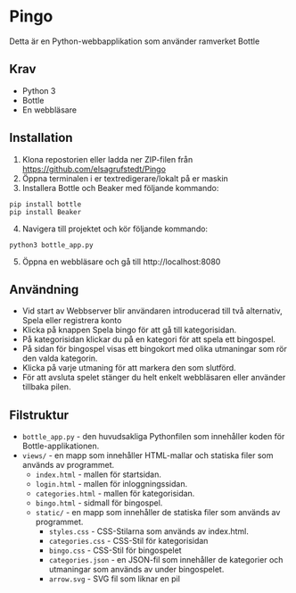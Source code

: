 # Pingo
Detta är en Python-webbapplikation som använder ramverket Bottle

## Krav
* Python 3
* Bottle
* En webbläsare

## Installation
1. Klona repostorien eller ladda ner ZIP-filen från https://github.com/elsagrufstedt/Pingo
2. Öppna terminalen i er textredigerare/lokalt på er maskin
3. Installera Bottle och Beaker med följande kommando:
```
pip install bottle
pip install Beaker
```
4. Navigera till projektet och kör följande kommando:
```
python3 bottle_app.py
```
5. Öppna en webbläsare och gå till http://localhost:8080

## Användning
* Vid start av Webbserver blir användaren introducerad till två alternativ, Spela eller registrera konto
* Klicka på knappen Spela bingo för att gå till kategorisidan.
* På kategorisidan klickar du på en kategori för att spela ett bingospel.
* På sidan för bingospel visas ett bingokort med olika utmaningar som rör den valda kategorin.
* Klicka på varje utmaning för att markera den som slutförd.
* För att avsluta spelet stänger du helt enkelt webbläsaren eller använder tillbaka pilen.

## Filstruktur
* `bottle_app.py` - den huvudsakliga Pythonfilen som innehåller koden för Bottle-applikationen.
* `views/` - en mapp som innehåller HTML-mallar och statiska filer som används av programmet.
    * `index.html` - mallen för startsidan.
    * `login.html` - mallen för inloggningssidan.
    * `categories.html` - mallen för kategorisidan.
    * `bingo.html` - sidmall för bingospel.
    * `static/` - en mapp som innehåller de statiska filer som används av programmet.
        * `styles.css` - CSS-Stilarna som används av index.html.
        * `categories.css` - CSS-Stil för kategorisidan
        * `bingo.css` - CSS-Stil för bingospelet
        * `categories.json` - en JSON-fil som innehåller de kategorier och utmaningar som används av under bingospelet.
        * `arrow.svg` - SVG fil som liknar en pil
        
